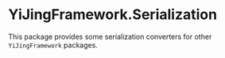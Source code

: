 # YiJingFramework.Serialization

This package provides some serialization converters for other `YiJingFramework` packages.